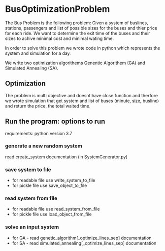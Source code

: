 # BusOptimizationProblem

The Bus Problem is the following problem:
Given a system of buslines, stations, passengers and list of possible  sizes for the buses and thier price for each ride.
We want to determine the exit time of the buses and their sizes to achive minimal cost and minimal wating time.

In order to solve this problem we wrote code in python which represents the system and simulation for a day.

We write two optimization algorithems Genentic Algorithem (GA) and Simulated Annealing (SA).

## Optimization

The problem is multi objective and doesnt have close function and therfore we wrote simulation that get system and list of buses (minute, size, busline)
and return the price, the total waited time.

## Run the program: options to run

requirements: python version 3.7

### generate a new random system

read create_system documentation (in SystemGenerator.py)

### save system to file
* for readable file use write_system_to_file
* for pickle file use save_object_to_file

### read system from file
* for readable file use read_system_from_file
* for pickle file use load_object_from_file

### solve an input system

* for GA - read genetic_algorithm\[_optimize_lines_sep\] documentation
* for SA - read simulated_annealing\[_optimize_lines_sep\] documentation
